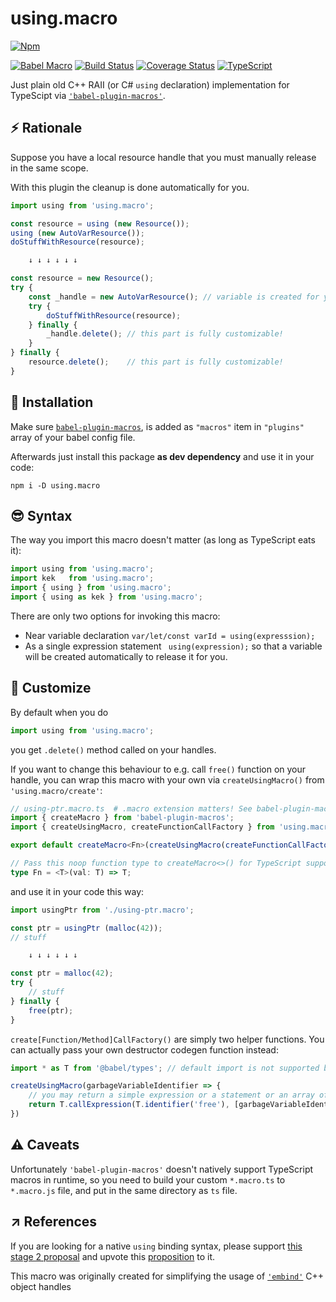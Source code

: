 # using.macro

[![Npm](https://img.shields.io/npm/v/using.macro?label=npm%20package&logo=logos&style=for-the-badge)](https://www.npmjs.com/package/using.macro)

[![Babel Macro](https://img.shields.io/badge/babel--macro-%F0%9F%8E%A3-f5da55.svg?style=flat-square)](https://github.com/kentcdodds/babel-plugin-macros)
[![Build Status](https://travis-ci.com/Veetaha/using.macro.svg?branch=master)](https://travis-ci.com/Veetaha/using.macro)
[![Coverage Status](https://coveralls.io/repos/github/Veetaha/using.macro/badge.svg?branch=master)](https://coveralls.io/github/Veetaha/using.macro?branch=master)
[![TypeScript](https://img.shields.io/badge/%3C%2F%3E-TypeScript-%230074c1.svg)](https://www.typescriptlang.org/)

Just plain old C++ RAII (or C# `using` declaration) implementation for TypeScipt via [`'babel-plugin-macros'`](https://github.com/kentcdodds/babel-plugin-macros).

## :zap: Rationale

Suppose you have a local resource handle that you must manually release in the same
scope.

With this plugin the cleanup is done automatically for you.
```ts
import using from 'using.macro';

const resource = using (new Resource());
using (new AutoVarResource());
doStuffWithResource(resource);

    ↓ ↓ ↓ ↓ ↓ ↓

const resource = new Resource();
try {
    const _handle = new AutoVarResource(); // variable is created for you
    try {
        doStuffWithResource(resource);
    } finally {
        _handle.delete(); // this part is fully customizable!
    }
} finally {
    resource.delete();    // this part is fully customizable!
}
```

## :dvd: Installation
Make sure [`babel-plugin-macros`](https://github.com/kentcdodds/babel-plugin-macros),
is added as `"macros"` item in `"plugins"` array of your babel config file.

Afterwards just install this package **as dev dependency** and use it in your code:
```
npm i -D using.macro
```


## :sunglasses: Syntax

The way you import this macro doesn't matter (as long as TypeScript eats it):
```ts
import using from 'using.macro';
import kek   from 'using.macro';
import { using } from 'using.macro';
import { using as kek } from 'using.macro';
```

There are only two options for invoking this macro:

* Near variable declaration `var/let/const varId = using(expresssion);`
* As a single expression statement ` using(expression);` so that a variable will be created automatically to release it for you.


## :hammer: Customize

By default when you do 
```ts
import using from 'using.macro';
```
you get `.delete()` method called on your handles.

If you want to change this behaviour to e.g. call `free()` function on your handle, 
you can wrap this macro with your own via `createUsingMacro()` from `'using.macro/create'`:
```ts
// using-ptr.macro.ts  # .macro extension matters! See babel-plugin-macros docs
import { createMacro } from 'babel-plugin-macros';
import { createUsingMacro, createFunctionCallFactory } from 'using.macro/create';

export default createMacro<Fn>(createUsingMacro(createFunctionCallFactory('free')));

// Pass this noop function type to createMacro<>() for TypeScript support.
type Fn = <T>(val: T) => T;
```
and use it in your code this way:
```ts
import usingPtr from './using-ptr.macro';

const ptr = usingPtr (malloc(42));
// stuff

    ↓ ↓ ↓ ↓ ↓ ↓

const ptr = malloc(42);
try {
    // stuff
} finally {
    free(ptr);
}
```

`create[Function/Method]CallFactory()` are simply two helper
functions. You can actually pass your own destructor codegen function instead:
```ts
import * as T from '@babel/types'; // default import is not supported by babel!

createUsingMacro(garbageVariableIdentifier => {
    // you may return a simple expression or a statement or an array of statements here
    return T.callExpression(T.identifier('free'), [garbageVariableIdentifier.node]);
})
```

## :warning: Caveats

Unfortunately `'babel-plugin-macros'` doesn't natively support TypeScript macros
in runtime, so you need to build your custom `*.macro.ts` to `*.macro.js` file,
and put in the same directory as `ts` file.

## :arrow_upper_right: References
If you are looking for a native `using` binding syntax, please support [this stage 2 proposal](https://github.com/tc39/proposal-explicit-resource-management) and upvote
this [proposition](https://github.com/tc39/proposal-explicit-resource-management/issues/15#issuecomment-511255293) to it.


This macro was originally created for simplifying the usage of
[`'embind'`](https://emscripten.org/docs/porting/connecting_cpp_and_javascript/embind.html) C++ object
handles
